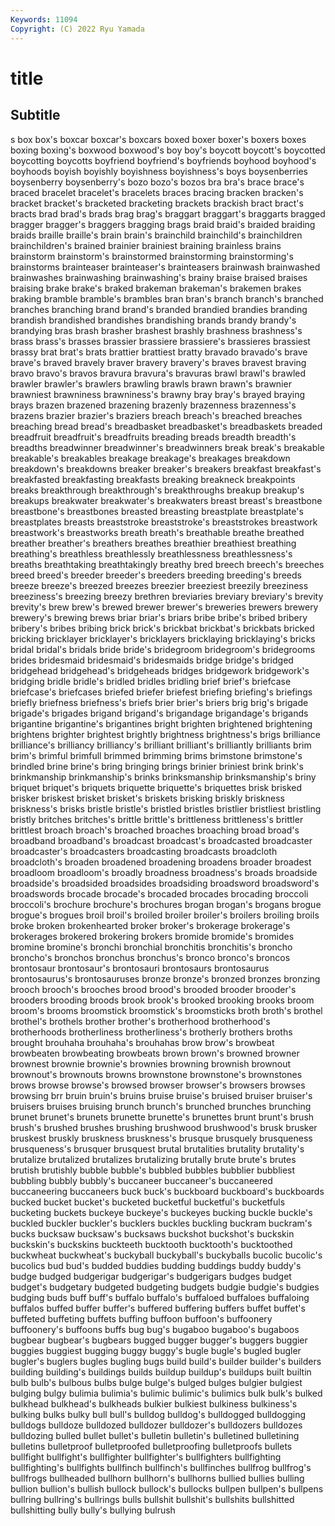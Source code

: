 ```yaml
---
Keywords: 11094
Copyright: (C) 2022 Ryu Yamada
---
```



# title

## Subtitle
s box box's boxcar
boxcar's boxcars boxed boxer boxer's boxers boxes boxing boxing's boxwood
boxwood's boy boy's boycott boycott's boycotted boycotting boycotts boyfriend boyfriend's
boyfriends boyhood boyhood's boyhoods boyish boyishly boyishness boyishness's boys boysenberries
boysenberry boysenberry's bozo bozo's bozos bra bra's brace brace's braced
bracelet bracelet's bracelets braces bracing bracken bracken's bracket bracket's bracketed
bracketing brackets brackish bract bract's bracts brad brad's brads brag
brag's braggart braggart's braggarts bragged bragger bragger's braggers bragging brags
braid braid's braided braiding braids braille braille's brain brain's brainchild
brainchild's brainchildren brainchildren's brained brainier brainiest braining brainless brains brainstorm
brainstorm's brainstormed brainstorming brainstorming's brainstorms brainteaser brainteaser's brainteasers brainwash brainwashed
brainwashes brainwashing brainwashing's brainy braise braised braises braising brake brake's
braked brakeman brakeman's brakemen brakes braking bramble bramble's brambles bran
bran's branch branch's branched branches branching brand brand's branded brandied
brandies branding brandish brandished brandishes brandishing brands brandy brandy's brandying
bras brash brasher brashest brashly brashness brashness's brass brass's brasses
brassier brassiere brassiere's brassieres brassiest brassy brat brat's brats brattier
brattiest bratty bravado bravado's brave brave's braved bravely braver bravery
bravery's braves bravest braving bravo bravo's bravos bravura bravura's bravuras
brawl brawl's brawled brawler brawler's brawlers brawling brawls brawn brawn's
brawnier brawniest brawniness brawniness's brawny bray bray's brayed braying brays
brazen brazened brazening brazenly brazenness brazenness's brazens brazier brazier's braziers
breach breach's breached breaches breaching bread bread's breadbasket breadbasket's breadbaskets
breaded breadfruit breadfruit's breadfruits breading breads breadth breadth's breadths breadwinner
breadwinner's breadwinners break break's breakable breakable's breakables breakage breakage's breakages
breakdown breakdown's breakdowns breaker breaker's breakers breakfast breakfast's breakfasted breakfasting
breakfasts breaking breakneck breakpoints breaks breakthrough breakthrough's breakthroughs breakup breakup's
breakups breakwater breakwater's breakwaters breast breast's breastbone breastbone's breastbones breasted
breasting breastplate breastplate's breastplates breasts breaststroke breaststroke's breaststrokes breastwork breastwork's
breastworks breath breath's breathable breathe breathed breather breather's breathers breathes
breathier breathiest breathing breathing's breathless breathlessly breathlessness breathlessness's breaths breathtaking
breathtakingly breathy bred breech breech's breeches breed breed's breeder breeder's
breeders breeding breeding's breeds breeze breeze's breezed breezes breezier breeziest
breezily breeziness breeziness's breezing breezy brethren breviaries breviary breviary's brevity
brevity's brew brew's brewed brewer brewer's breweries brewers brewery brewery's
brewing brews briar briar's briars bribe bribe's bribed bribery bribery's
bribes bribing brick brick's brickbat brickbat's brickbats bricked bricking bricklayer
bricklayer's bricklayers bricklaying bricklaying's bricks bridal bridal's bridals bride bride's
bridegroom bridegroom's bridegrooms brides bridesmaid bridesmaid's bridesmaids bridge bridge's bridged
bridgehead bridgehead's bridgeheads bridges bridgework bridgework's bridging bridle bridle's bridled
bridles bridling brief brief's briefcase briefcase's briefcases briefed briefer briefest
briefing briefing's briefings briefly briefness briefness's briefs brier brier's briers
brig brig's brigade brigade's brigades brigand brigand's brigandage brigandage's brigands
brigantine brigantine's brigantines bright brighten brightened brightening brightens brighter brightest
brightly brightness brightness's brigs brilliance brilliance's brilliancy brilliancy's brilliant brilliant's
brilliantly brilliants brim brim's brimful brimfull brimmed brimming brims brimstone
brimstone's brindled brine brine's bring bringing brings brinier briniest brink
brink's brinkmanship brinkmanship's brinks brinksmanship brinksmanship's briny briquet briquet's briquets
briquette briquette's briquettes brisk brisked brisker briskest brisket brisket's briskets
brisking briskly briskness briskness's brisks bristle bristle's bristled bristles bristlier
bristliest bristling bristly britches britches's brittle brittle's brittleness brittleness's brittler
brittlest broach broach's broached broaches broaching broad broad's broadband broadband's
broadcast broadcast's broadcasted broadcaster broadcaster's broadcasters broadcasting broadcasts broadcloth broadcloth's
broaden broadened broadening broadens broader broadest broadloom broadloom's broadly broadness
broadness's broads broadside broadside's broadsided broadsides broadsiding broadsword broadsword's broadswords
brocade brocade's brocaded brocades brocading broccoli broccoli's brochure brochure's brochures
brogan brogan's brogans brogue brogue's brogues broil broil's broiled broiler
broiler's broilers broiling broils broke broken brokenhearted broker broker's brokerage
brokerage's brokerages brokered brokering brokers bromide bromide's bromides bromine bromine's
bronchi bronchial bronchitis bronchitis's broncho broncho's bronchos bronchus bronchus's bronco
bronco's broncos brontosaur brontosaur's brontosauri brontosaurs brontosaurus brontosaurus's brontosauruses bronze
bronze's bronzed bronzes bronzing brooch brooch's brooches brood brood's brooded
brooder brooder's brooders brooding broods brook brook's brooked brooking brooks
broom broom's brooms broomstick broomstick's broomsticks broth broth's brothel brothel's
brothels brother brother's brotherhood brotherhood's brotherhoods brotherliness brotherliness's brotherly brothers
broths brought brouhaha brouhaha's brouhahas brow brow's browbeat browbeaten browbeating
browbeats brown brown's browned browner brownest brownie brownie's brownies browning
brownish brownout brownout's brownouts browns brownstone brownstone's brownstones brows browse
browse's browsed browser browser's browsers browses browsing brr bruin bruin's
bruins bruise bruise's bruised bruiser bruiser's bruisers bruises bruising brunch
brunch's brunched brunches brunching brunet brunet's brunets brunette brunette's brunettes
brunt brunt's brush brush's brushed brushes brushing brushwood brushwood's brusk
brusker bruskest bruskly bruskness bruskness's brusque brusquely brusqueness brusqueness's brusquer
brusquest brutal brutalities brutality brutality's brutalize brutalized brutalizes brutalizing brutally
brute brute's brutes brutish brutishly bubble bubble's bubbled bubbles bubblier
bubbliest bubbling bubbly bubbly's buccaneer buccaneer's buccaneered buccaneering buccaneers buck
buck's buckboard buckboard's buckboards bucked bucket bucket's bucketed bucketful bucketful's
bucketfuls bucketing buckets buckeye buckeye's buckeyes bucking buckle buckle's buckled
buckler buckler's bucklers buckles buckling buckram buckram's bucks bucksaw bucksaw's
bucksaws buckshot buckshot's buckskin buckskin's buckskins buckteeth bucktooth bucktooth's bucktoothed
buckwheat buckwheat's buckyball buckyball's buckyballs bucolic bucolic's bucolics bud bud's
budded buddies budding buddings buddy buddy's budge budged budgerigar budgerigar's
budgerigars budges budget budget's budgetary budgeted budgeting budgets budgie budgie's
budgies budging buds buff buff's buffalo buffalo's buffaloed buffaloes buffaloing
buffalos buffed buffer buffer's buffered buffering buffers buffet buffet's buffeted
buffeting buffets buffing buffoon buffoon's buffoonery buffoonery's buffoons buffs bug
bug's bugaboo bugaboo's bugaboos bugbear bugbear's bugbears bugged bugger bugger's
buggers buggier buggies buggiest bugging buggy buggy's bugle bugle's bugled
bugler bugler's buglers bugles bugling bugs build build's builder builder's
builders building building's buildings builds buildup buildup's buildups built builtin
bulb bulb's bulbous bulbs bulge bulge's bulged bulges bulgier bulgiest
bulging bulgy bulimia bulimia's bulimic bulimic's bulimics bulk bulk's bulked
bulkhead bulkhead's bulkheads bulkier bulkiest bulkiness bulkiness's bulking bulks bulky
bull bull's bulldog bulldog's bulldogged bulldogging bulldogs bulldoze bulldozed bulldozer
bulldozer's bulldozers bulldozes bulldozing bulled bullet bullet's bulletin bulletin's bulletined
bulletining bulletins bulletproof bulletproofed bulletproofing bulletproofs bullets bullfight bullfight's bullfighter
bullfighter's bullfighters bullfighting bullfighting's bullfights bullfinch bullfinch's bullfinches bullfrog bullfrog's
bullfrogs bullheaded bullhorn bullhorn's bullhorns bullied bullies bulling bullion bullion's
bullish bullock bullock's bullocks bullpen bullpen's bullpens bullring bullring's bullrings
bulls bullshit bullshit's bullshits bullshitted bullshitting bully bully's bullying bulrush
